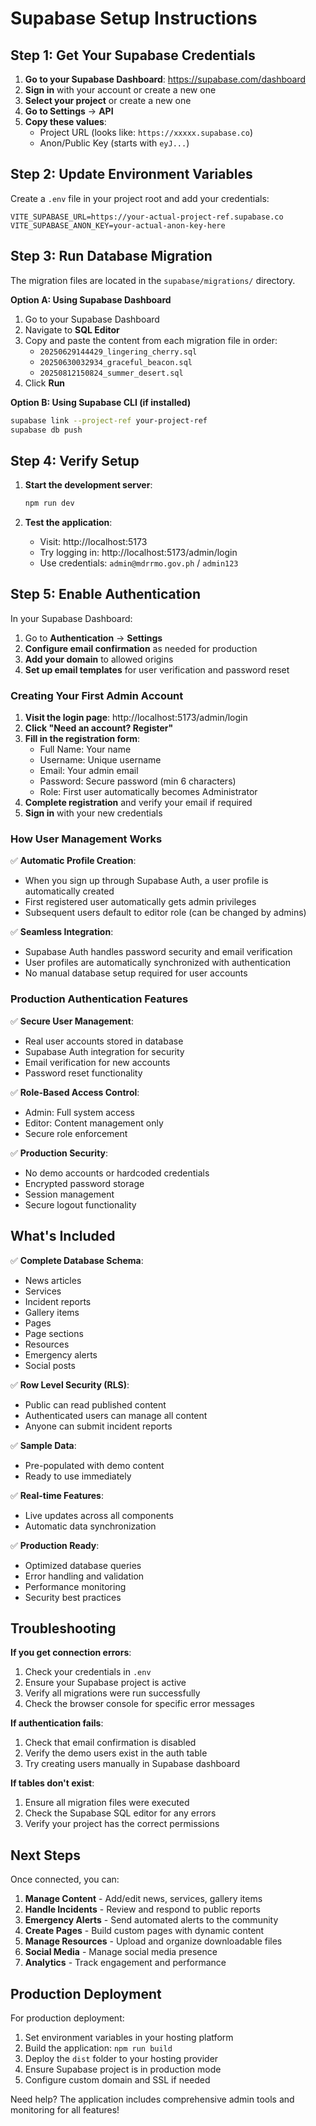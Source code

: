 # Supabase Setup Instructions

## Step 1: Get Your Supabase Credentials

1. **Go to your Supabase Dashboard**: https://supabase.com/dashboard
2. **Sign in** with your account or create a new one
3. **Select your project** or create a new one
4. **Go to Settings** → **API**
5. **Copy these values**:
   - Project URL (looks like: `https://xxxxx.supabase.co`)
   - Anon/Public Key (starts with `eyJ...`)

## Step 2: Update Environment Variables

Create a `.env` file in your project root and add your credentials:

```env
VITE_SUPABASE_URL=https://your-actual-project-ref.supabase.co
VITE_SUPABASE_ANON_KEY=your-actual-anon-key-here
```

## Step 3: Run Database Migration

The migration files are located in the `supabase/migrations/` directory.

**Option A: Using Supabase Dashboard**
1. Go to your Supabase Dashboard
2. Navigate to **SQL Editor**
3. Copy and paste the content from each migration file in order:
   - `20250629144429_lingering_cherry.sql`
   - `20250630032934_graceful_beacon.sql` 
   - `20250812150824_summer_desert.sql`
4. Click **Run**

**Option B: Using Supabase CLI (if installed)**
```bash
supabase link --project-ref your-project-ref
supabase db push
```

## Step 4: Verify Setup

1. **Start the development server**:
   ```bash
   npm run dev
   ```

2. **Test the application**:
   - Visit: http://localhost:5173
   - Try logging in: http://localhost:5173/admin/login
   - Use credentials: `admin@mdrrmo.gov.ph` / `admin123`

## Step 5: Enable Authentication

In your Supabase Dashboard:
1. Go to **Authentication** → **Settings**
2. **Configure email confirmation** as needed for production
3. **Add your domain** to allowed origins
4. **Set up email templates** for user verification and password reset

### Creating Your First Admin Account

1. **Visit the login page**: http://localhost:5173/admin/login
2. **Click "Need an account? Register"**
3. **Fill in the registration form**:
   - Full Name: Your name
   - Username: Unique username
   - Email: Your admin email
   - Password: Secure password (min 6 characters)
   - Role: First user automatically becomes Administrator
4. **Complete registration** and verify your email if required
5. **Sign in** with your new credentials

### How User Management Works

✅ **Automatic Profile Creation**:
- When you sign up through Supabase Auth, a user profile is automatically created
- First registered user automatically gets admin privileges
- Subsequent users default to editor role (can be changed by admins)

✅ **Seamless Integration**:
- Supabase Auth handles password security and email verification
- User profiles are automatically synchronized with authentication
- No manual database setup required for user accounts

### Production Authentication Features

✅ **Secure User Management**:
- Real user accounts stored in database
- Supabase Auth integration for security
- Email verification for new accounts
- Password reset functionality

✅ **Role-Based Access Control**:
- Admin: Full system access
- Editor: Content management only
- Secure role enforcement

✅ **Production Security**:
- No demo accounts or hardcoded credentials
- Encrypted password storage
- Session management
- Secure logout functionality
## What's Included

✅ **Complete Database Schema**:
- News articles
- Services
- Incident reports
- Gallery items
- Pages
- Page sections
- Resources
- Emergency alerts
- Social posts

✅ **Row Level Security (RLS)**:
- Public can read published content
- Authenticated users can manage all content
- Anyone can submit incident reports

✅ **Sample Data**:
- Pre-populated with demo content
- Ready to use immediately

✅ **Real-time Features**:
- Live updates across all components
- Automatic data synchronization

✅ **Production Ready**:
- Optimized database queries
- Error handling and validation
- Performance monitoring
- Security best practices

## Troubleshooting

**If you get connection errors**:
1. Check your credentials in `.env`
2. Ensure your Supabase project is active
3. Verify all migrations were run successfully
4. Check the browser console for specific error messages

**If authentication fails**:
1. Check that email confirmation is disabled
2. Verify the demo users exist in the auth table
3. Try creating users manually in Supabase dashboard

**If tables don't exist**:
1. Ensure all migration files were executed
2. Check the Supabase SQL editor for any errors
3. Verify your project has the correct permissions

## Next Steps

Once connected, you can:
1. **Manage Content** - Add/edit news, services, gallery items
2. **Handle Incidents** - Review and respond to public reports
3. **Emergency Alerts** - Send automated alerts to the community
4. **Create Pages** - Build custom pages with dynamic content
5. **Manage Resources** - Upload and organize downloadable files
6. **Social Media** - Manage social media presence
7. **Analytics** - Track engagement and performance

## Production Deployment

For production deployment:
1. Set environment variables in your hosting platform
2. Build the application: `npm run build`
3. Deploy the `dist` folder to your hosting provider
4. Ensure Supabase project is in production mode
5. Configure custom domain and SSL if needed

Need help? The application includes comprehensive admin tools and monitoring for all features!